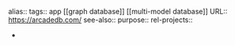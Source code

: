 alias::
tags:: app [[graph database]] [[multi-model database]]
URL:: https://arcadedb.com/
see-also::
purpose::
rel-projects::

-
